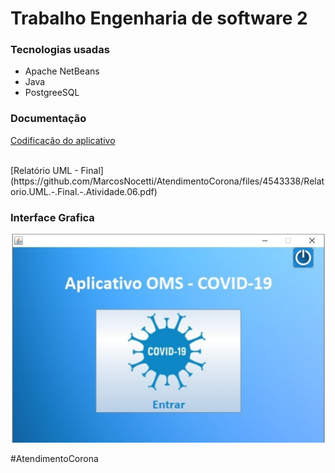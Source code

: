 <h1>Trabalho Engenharia de software 2</h1>
<h3>Tecnologias usadas</h3>
<ul>
  <li>Apache NetBeans</li>
  <li>Java</li>
  <li>PostgreeSQL</li>
</ul>
<h3>Documentação</h3>

[Codificação do aplicativo](https://github.com/MarcosNocetti/AtendimentoCorona/files/4543408/Codificacao.do.aplicativo.pdf)

</br>
[Relatório UML - Final](https://github.com/MarcosNocetti/AtendimentoCorona/files/4543338/Relatorio.UML.-.Final.-.Atividade.06.pdf)

<h3>Interface Grafica</h3>

![Alt text](https://github.com/MarcosNocetti/AtendimentoCorona/blob/master/Inicio.png?raw=true "Interface Grafica")
<p>#AtendimentoCorona</p>

